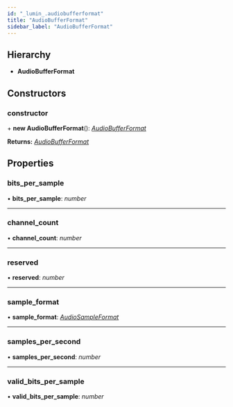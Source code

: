 ```yaml
---
id: "_lumin_.audiobufferformat"
title: "AudioBufferFormat"
sidebar_label: "AudioBufferFormat"
---
```


## Hierarchy

* **AudioBufferFormat**

## Constructors

###  constructor

\+ **new AudioBufferFormat**(): *[AudioBufferFormat](_lumin_.audiobufferformat.md)*

**Returns:** *[AudioBufferFormat](_lumin_.audiobufferformat.md)*

## Properties

###  bits_per_sample

• **bits_per_sample**: *number*

___

###  channel_count

• **channel_count**: *number*

___

###  reserved

• **reserved**: *number*

___

###  sample_format

• **sample_format**: *[AudioSampleFormat](../enums/_lumin_.audiosampleformat.md)*

___

###  samples_per_second

• **samples_per_second**: *number*

___

###  valid_bits_per_sample

• **valid_bits_per_sample**: *number*

